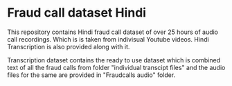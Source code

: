 # Fraud call dataset Hindi

This repository contains Hindi fraud call dataset of over 25 hours of audio call recordings.
Which is is taken from indivisual Youtube videos. Hindi Transcription is also provided along with it.

Transcription dataset contains the ready to use dataset which is combined text
of all the fraud calls from folder "individual transcipt files" 
and the audio files for the same are provided in "Fraudcalls audio" folder.
